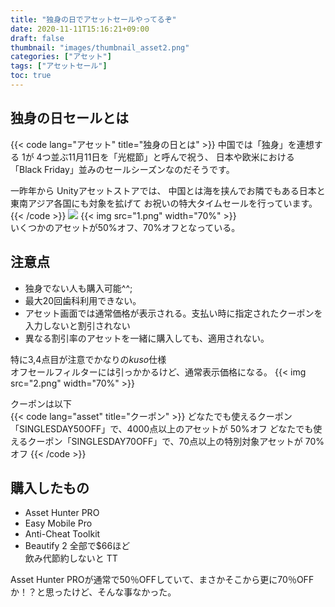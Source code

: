 ```yaml
---
title: "独身の日でアセットセールやってるぞ"
date: 2020-11-11T15:16:21+09:00
draft: false
thumbnail: "images/thumbnail_asset2.png"
categories: ["アセット"]
tags: ["アセットセール"]
toc: true
---
```

## 独身の日セールとは
{{< code lang="アセット" title="独身の日とは" >}}
中国では「独身」を連想する 1が 4つ並ぶ11月11日を「光棍節」と呼んで祝う、
日本や欧米における「Black Friday」並みのセールシーズンなのだそうです。

一昨年から Unityアセットストアでは、
中国とは海を挟んでお隣でもある日本と東南アジア各国にも対象を拡げて
お祝いの特大タイムセールを行っています。
{{< /code >}}
![](2020-11-11-15-31-24.png)
{{< img src="1.png" width="70%" >}}  
いくつかのアセットが50%オフ、70%オフとなっている。  

  
## 注意点
- 独身でない人も購入可能^^;  
- 最大20回歯科利用できない。
- アセット画面では通常価格が表示される。支払い時に指定されたクーポンを入力しないと割引されない
- 異なる割引率のアセットを一緒に購入しても、適用されない。  

特に3,4点目が注意でかなりの*kuso*仕様  
オフセールフィルターには引っかかるけど、通常表示価格になる。
{{< img src="2.png" width="70%" >}}  

クーポンは以下  
{{< code lang="asset" title="クーポン" >}}
どなたでも使えるクーポン「SINGLESDAY50OFF」で、4000点以上のアセットが 50%オフ
どなたでも使えるクーポン「SINGLESDAY70OFF」で、70点以上の特別対象アセットが 70%オフ
{{< /code >}}
  

## 購入したもの
- Asset Hunter PRO
- Easy Mobile Pro
- Anti-Cheat Toolkit
- Beautify 2
全部で$66ほど    
飲み代節約しないと TT  
  
Asset Hunter PROが通常で50％OFFしていて、まさかそこから更に70％OFFか！？と思ったけど、そんな事なかった。  
  

